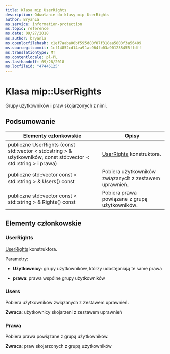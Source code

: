 ```yaml
---
title: Klasa mip UserRights
description: Odwołanie do klasy mip UserRights
author: BryanLa
ms.service: information-protection
ms.topic: reference
ms.date: 09/27/2018
ms.author: bryanla
ms.openlocfilehash: c1ef7aaba00bf595d80f07f318aa5808f3a56409
ms.sourcegitcommit: 1cf14852cd14ea91ac964fb03a901238455ffdff
ms.translationtype: MT
ms.contentlocale: pl-PL
ms.lasthandoff: 09/28/2018
ms.locfileid: "47445125"
---
```

# <a name="class-mipuserrights"></a>Klasa mip::UserRights 
Grupy użytkowników i praw skojarzonych z nimi.
  
## <a name="summary"></a>Podsumowanie
 Elementy członkowskie                        | Opisy                                
--------------------------------|---------------------------------------------
publiczne UserRights (const std::vector < std::string > & użytkowników, const std::vector < std::string > i prawa)  |  [UserRights](class_mip_userrights.md) konstruktora.
publiczne std::vector const < std::string > & Users() const  |  Pobiera użytkowników związanych z zestawem uprawnień.
publiczne std::vector const < std::string > & Rights() const  |  Pobiera prawa powiązane z grupą użytkowników.
  
## <a name="members"></a>Elementy członkowskie
  
### <a name="userrights"></a>UserRights
[UserRights](class_mip_userrights.md) konstruktora.

Parametry:  
* **Użytkownicy**: grupy użytkowników, którzy udostępniają te same prawa 


* **prawa**: prawa wspólne grupy użytkowników


  
### <a name="users"></a>Users
Pobiera użytkowników związanych z zestawem uprawnień.

  
**Zwraca**: użytkownicy skojarzeni z zestawem uprawnień
  
### <a name="rights"></a>Prawa
Pobiera prawa powiązane z grupą użytkowników.

  
**Zwraca**: praw skojarzonych z grupą użytkowników